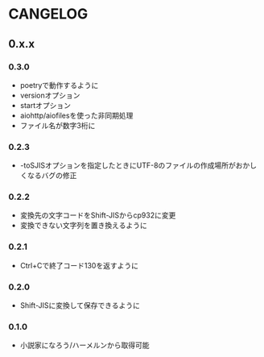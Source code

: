 # CANGELOG

## 0.x.x

### 0.3.0

* poetryで動作するように
* versionオプション
* startオプション
* aiohttp/aiofilesを使った非同期処理
* ファイル名が数字3桁に

### 0.2.3

* -toSJISオプションを指定したときにUTF-8のファイルの作成場所がおかしくなるバグの修正

### 0.2.2

* 変換先の文字コードをShift-JISからcp932に変更
* 変換できない文字列を置き換えるように

### 0.2.1

* Ctrl+Cで終了コード130を返すように

### 0.2.0

* Shift-JISに変換して保存できるように

### 0.1.0

* 小説家になろう/ハーメルンから取得可能
